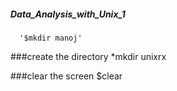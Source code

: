 ##### Data_Analysis_with_Unix_1
      '$mkdir manoj'

###create the directory
      *mkdir unixrx

###clear the screen
      $clear
